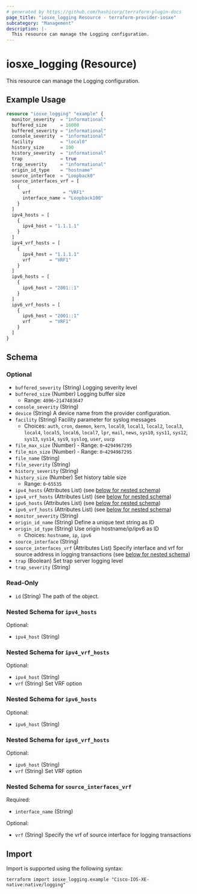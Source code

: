 ```yaml
---
# generated by https://github.com/hashicorp/terraform-plugin-docs
page_title: "iosxe_logging Resource - terraform-provider-iosxe"
subcategory: "Management"
description: |-
  This resource can manage the Logging configuration.
---
```


# iosxe_logging (Resource)

This resource can manage the Logging configuration.

## Example Usage

```terraform
resource "iosxe_logging" "example" {
  monitor_severity  = "informational"
  buffered_size     = 16000
  buffered_severity = "informational"
  console_severity  = "informational"
  facility          = "local0"
  history_size      = 100
  history_severity  = "informational"
  trap              = true
  trap_severity     = "informational"
  origin_id_type    = "hostname"
  source_interface  = "Loopback0"
  source_interfaces_vrf = [
    {
      vrf            = "VRF1"
      interface_name = "Loopback100"
    }
  ]
  ipv4_hosts = [
    {
      ipv4_host = "1.1.1.1"
    }
  ]
  ipv4_vrf_hosts = [
    {
      ipv4_host = "1.1.1.1"
      vrf       = "VRF1"
    }
  ]
  ipv6_hosts = [
    {
      ipv6_host = "2001::1"
    }
  ]
  ipv6_vrf_hosts = [
    {
      ipv6_host = "2001::1"
      vrf       = "VRF1"
    }
  ]
}
```

<!-- schema generated by tfplugindocs -->
## Schema

### Optional

- `buffered_severity` (String) Logging severity level
- `buffered_size` (Number) Logging buffer size
  - Range: `4096`-`2147483647`
- `console_severity` (String)
- `device` (String) A device name from the provider configuration.
- `facility` (String) Facility parameter for syslog messages
  - Choices: `auth`, `cron`, `daemon`, `kern`, `local0`, `local1`, `local2`, `local3`, `local4`, `local5`, `local6`, `local7`, `lpr`, `mail`, `news`, `sys10`, `sys11`, `sys12`, `sys13`, `sys14`, `sys9`, `syslog`, `user`, `uucp`
- `file_max_size` (Number) - Range: `0`-`4294967295`
- `file_min_size` (Number) - Range: `0`-`4294967295`
- `file_name` (String)
- `file_severity` (String)
- `history_severity` (String)
- `history_size` (Number) Set history table size
  - Range: `0`-`65535`
- `ipv4_hosts` (Attributes List) (see [below for nested schema](#nestedatt--ipv4_hosts))
- `ipv4_vrf_hosts` (Attributes List) (see [below for nested schema](#nestedatt--ipv4_vrf_hosts))
- `ipv6_hosts` (Attributes List) (see [below for nested schema](#nestedatt--ipv6_hosts))
- `ipv6_vrf_hosts` (Attributes List) (see [below for nested schema](#nestedatt--ipv6_vrf_hosts))
- `monitor_severity` (String)
- `origin_id_name` (String) Define a unique text string as ID
- `origin_id_type` (String) Use origin hostname/ip/ipv6 as ID
  - Choices: `hostname`, `ip`, `ipv6`
- `source_interface` (String)
- `source_interfaces_vrf` (Attributes List) Specify interface and vrf for source address in logging transactions (see [below for nested schema](#nestedatt--source_interfaces_vrf))
- `trap` (Boolean) Set trap server logging level
- `trap_severity` (String)

### Read-Only

- `id` (String) The path of the object.

<a id="nestedatt--ipv4_hosts"></a>
### Nested Schema for `ipv4_hosts`

Optional:

- `ipv4_host` (String)


<a id="nestedatt--ipv4_vrf_hosts"></a>
### Nested Schema for `ipv4_vrf_hosts`

Optional:

- `ipv4_host` (String)
- `vrf` (String) Set VRF option


<a id="nestedatt--ipv6_hosts"></a>
### Nested Schema for `ipv6_hosts`

Optional:

- `ipv6_host` (String)


<a id="nestedatt--ipv6_vrf_hosts"></a>
### Nested Schema for `ipv6_vrf_hosts`

Optional:

- `ipv6_host` (String)
- `vrf` (String) Set VRF option


<a id="nestedatt--source_interfaces_vrf"></a>
### Nested Schema for `source_interfaces_vrf`

Required:

- `interface_name` (String)

Optional:

- `vrf` (String) Specify the vrf of source interface for logging transactions

## Import

Import is supported using the following syntax:

```shell
terraform import iosxe_logging.example "Cisco-IOS-XE-native:native/logging"
```
